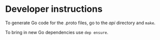 # Developer instructions

To generate Go code for the .proto files, go to the _api_ directory and `make`.

To bring in new Go dependencies use `dep ensure`.

